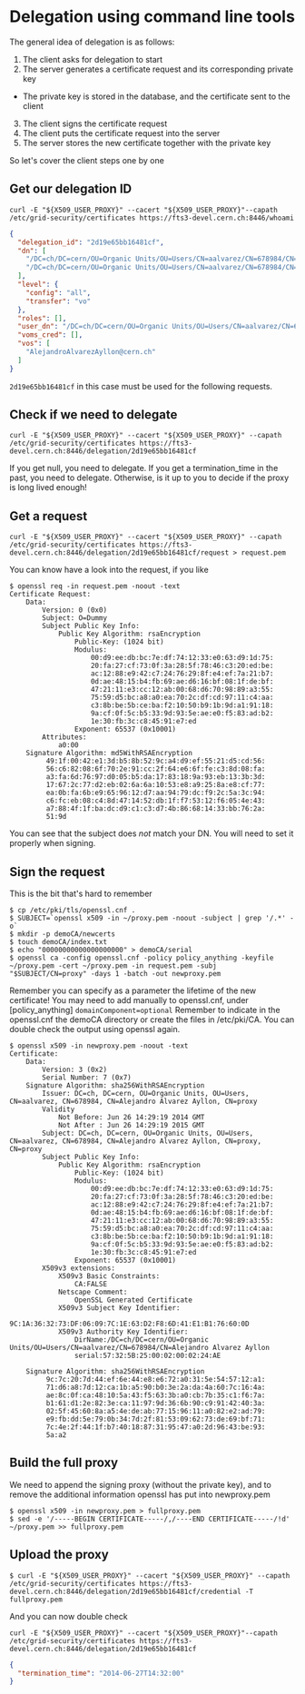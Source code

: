 Delegation using command line tools
===================================

The general idea of delegation is as follows:

1. The client asks for delegation to start
2. The server generates a certificate request and its corresponding private key
  * The private key is stored in the database, and the certificate sent to the client
3. The client signs the certificate request
4. The client puts the certificate request into the server
5. The server stores the new certificate together with the private key

So let's cover the client steps one by one

Get our delegation ID
---------------------
`curl -E "${X509_USER_PROXY}" --cacert "${X509_USER_PROXY}"--capath /etc/grid-security/certificates https://fts3-devel.cern.ch:8446/whoami`
```json
{
  "delegation_id": "2d19e65bb16481cf", 
  "dn": [
    "/DC=ch/DC=cern/OU=Organic Units/OU=Users/CN=aalvarez/CN=678984/CN=Alejandro Alvarez Ayllon", 
    "/DC=ch/DC=cern/OU=Organic Units/OU=Users/CN=aalvarez/CN=678984/CN=Alejandro Alvarez Ayllon/CN=proxy"
  ], 
  "level": {
    "config": "all", 
    "transfer": "vo"
  }, 
  "roles": [], 
  "user_dn": "/DC=ch/DC=cern/OU=Organic Units/OU=Users/CN=aalvarez/CN=678984/CN=Alejandro Alvarez Ayllon", 
  "voms_cred": [], 
  "vos": [
    "AlejandroAlvarezAyllon@cern.ch"
  ]
}
```
`2d19e65bb16481cf` in this case must be used for the following requests.

Check if we need to delegate
----------------------------
`curl -E "${X509_USER_PROXY}" --cacert "${X509_USER_PROXY}" --capath /etc/grid-security/certificates https://fts3-devel.cern.ch:8446/delegation/2d19e65bb16481cf`

If you get null, you need to delegate. If you get a termination_time in the past, you need to delegate. Otherwise, is it
up to you to decide if the proxy is long lived enough!

Get a request
-------------
`curl -E "${X509_USER_PROXY}" --cacert "${X509_USER_PROXY}" --capath /etc/grid-security/certificates https://fts3-devel.cern.ch:8446/delegation/2d19e65bb16481cf/request > request.pem`

You can know have a look into the request, if you like

```
$ openssl req -in request.pem -noout -text
Certificate Request:
    Data:
        Version: 0 (0x0)
        Subject: O=Dummy
        Subject Public Key Info:
            Public Key Algorithm: rsaEncryption
                Public-Key: (1024 bit)
                Modulus:
                    00:d9:ee:db:bc:7e:df:74:12:33:e0:63:d9:1d:75:
                    20:fa:27:cf:73:0f:3a:28:5f:78:46:c3:20:ed:be:
                    ac:12:88:e9:42:c7:24:76:29:8f:e4:ef:7a:21:b7:
                    0d:ae:48:15:b4:fb:69:ae:d6:16:bf:08:1f:de:bf:
                    47:21:11:e3:cc:12:ab:00:68:d6:70:98:89:a3:55:
                    75:59:d5:bc:a8:a0:ea:70:2c:df:cd:97:11:c4:aa:
                    c3:8b:be:5b:ce:ba:f2:10:50:b9:1b:9d:a1:91:18:
                    9a:cf:0f:5c:b5:33:9d:93:5e:ae:e0:f5:83:ad:b2:
                    1e:30:fb:3c:c8:45:91:e7:ed
                Exponent: 65537 (0x10001)
        Attributes:
            a0:00
    Signature Algorithm: md5WithRSAEncryption
         49:1f:00:42:e1:3d:b5:8b:52:9c:a4:d9:ef:55:21:d5:cd:56:
         56:c6:82:08:6f:70:2e:91:cc:2f:64:e6:6f:fe:c3:8d:08:fa:
         a3:fa:6d:76:97:d0:05:b5:da:17:83:18:9a:93:eb:13:3b:3d:
         17:67:2c:77:d2:eb:02:6a:6a:10:53:e8:a9:25:8a:e8:cf:77:
         ea:0b:fa:6b:e9:65:96:12:d7:aa:94:79:dc:f9:2c:5a:3c:94:
         c6:fc:eb:08:c4:8d:47:14:52:db:1f:f7:53:12:f6:05:4e:43:
         a7:88:4f:1f:ba:dc:d9:c1:c3:d7:4b:86:68:14:33:bb:76:2a:
         51:9d
```

You can see that the subject does *not* match your DN. You will need to set it properly when signing.

Sign the request
----------------
This is the bit that's hard to remember

```
$ cp /etc/pki/tls/openssl.cnf .
$ SUBJECT=`openssl x509 -in ~/proxy.pem -noout -subject | grep '/.*' -o`
$ mkdir -p demoCA/newcerts
$ touch demoCA/index.txt
$ echo "00000000000000000000" > demoCA/serial
$ openssl ca -config openssl.cnf -policy policy_anything -keyfile ~/proxy.pem -cert ~/proxy.pem -in request.pem -subj "$SUBJECT/CN=proxy" -days 1 -batch -out newproxy.pem
```

Remember you can specify as a parameter the lifetime of the new certificate!
You may need to add manually to openssl.cnf, under \[policy_anything\] `domainComponent=optional`
Remember to indicate in the openssl.cnf the demoCA directory or create the files in /etc/pki/CA.
You can double check the output using openssl again.

```
$ openssl x509 -in newproxy.pem -noout -text
Certificate:
    Data:
        Version: 3 (0x2)
        Serial Number: 7 (0x7)
    Signature Algorithm: sha256WithRSAEncryption
        Issuer: DC=ch, DC=cern, OU=Organic Units, OU=Users, CN=aalvarez, CN=678984, CN=Alejandro Alvarez Ayllon, CN=proxy
        Validity
            Not Before: Jun 26 14:29:19 2014 GMT
            Not After : Jun 26 14:29:19 2015 GMT
        Subject: DC=ch, DC=cern, OU=Organic Units, OU=Users, CN=aalvarez, CN=678984, CN=Alejandro Alvarez Ayllon, CN=proxy, CN=proxy
        Subject Public Key Info:
            Public Key Algorithm: rsaEncryption
                Public-Key: (1024 bit)
                Modulus:
                    00:d9:ee:db:bc:7e:df:74:12:33:e0:63:d9:1d:75:
                    20:fa:27:cf:73:0f:3a:28:5f:78:46:c3:20:ed:be:
                    ac:12:88:e9:42:c7:24:76:29:8f:e4:ef:7a:21:b7:
                    0d:ae:48:15:b4:fb:69:ae:d6:16:bf:08:1f:de:bf:
                    47:21:11:e3:cc:12:ab:00:68:d6:70:98:89:a3:55:
                    75:59:d5:bc:a8:a0:ea:70:2c:df:cd:97:11:c4:aa:
                    c3:8b:be:5b:ce:ba:f2:10:50:b9:1b:9d:a1:91:18:
                    9a:cf:0f:5c:b5:33:9d:93:5e:ae:e0:f5:83:ad:b2:
                    1e:30:fb:3c:c8:45:91:e7:ed
                Exponent: 65537 (0x10001)
        X509v3 extensions:
            X509v3 Basic Constraints: 
                CA:FALSE
            Netscape Comment: 
                OpenSSL Generated Certificate
            X509v3 Subject Key Identifier: 
                9C:1A:36:32:73:DF:06:09:7C:1E:63:D2:F8:6D:41:E1:B1:76:60:0D
            X509v3 Authority Key Identifier: 
                DirName:/DC=ch/DC=cern/OU=Organic Units/OU=Users/CN=aalvarez/CN=678984/CN=Alejandro Alvarez Ayllon
                serial:57:32:5B:25:00:02:00:02:24:AE

    Signature Algorithm: sha256WithRSAEncryption
         9c:7c:20:7d:44:ef:6e:44:e8:e6:72:a0:31:5e:54:57:12:a1:
         71:d6:a8:7d:12:ca:1b:a5:90:b0:3e:2a:da:4a:60:7c:16:4a:
         ae:8c:0f:ca:48:10:5a:43:f5:63:3b:a0:cb:7b:35:c1:f6:7a:
         b1:61:d1:2e:82:3e:ca:11:97:9d:36:6b:90:c9:91:42:40:3a:
         02:5f:45:60:8a:a5:4e:de:ab:77:15:96:11:a0:82:e2:ad:79:
         e9:fb:dd:5e:79:0b:34:7d:2f:81:53:09:62:73:de:69:bf:71:
         7c:4e:2f:44:1f:b7:40:18:87:31:95:47:a0:2d:96:43:be:93:
         5a:a2
```

Build the full proxy
--------------------
We need to append the signing proxy (without the private key), and to remove the additional information openssl has put into newproxy.pem
```
$ openssl x509 -in newproxy.pem > fullproxy.pem
$ sed -e '/-----BEGIN CERTIFICATE-----/,/----END CERTIFICATE-----/!d' ~/proxy.pem >> fullproxy.pem
```

Upload the proxy
----------------
```
$ curl -E "${X509_USER_PROXY}" --cacert "${X509_USER_PROXY}" --capath /etc/grid-security/certificates https://fts3-devel.cern.ch:8446/delegation/2d19e65bb16481cf/credential -T fullproxy.pem
```

And you can now double check

`curl -E "${X509_USER_PROXY}" --cacert "${X509_USER_PROXY}"--capath /etc/grid-security/certificates https://fts3-devel.cern.ch:8446/delegation/2d19e65bb16481cf`
```json
{
  "termination_time": "2014-06-27T14:32:00"
}
```
